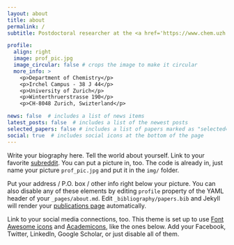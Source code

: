 ```yaml
---
layout: about
title: about
permalink: /
subtitle: Postdoctoral researcher at the <a href='https://www.chem.uzh.ch/en.html'>University of Zurich</a>.

profile:
  align: right
  image: prof_pic.jpg
  image_circular: false # crops the image to make it circular
  more_info: >
    <p>Department of Chemistry</p>
    <p>Irchel Campus - 38 J 44</p>
    <p>University of Zurich</p>
    <p>Winterthruerstrasse 190</p>
    <p>CH-8048 Zurich, Swizterland</p>

news: false  # includes a list of news items
latest_posts: false  # includes a list of the newest posts
selected_papers: false # includes a list of papers marked as "selected={true}"
social: true  # includes social icons at the bottom of the page
---
```


Write your biography here. Tell the world about yourself. Link to your favorite [subreddit](http://reddit.com). You can put a picture in, too. The code is already in, just name your picture `prof_pic.jpg` and put it in the `img/` folder.

Put your address / P.O. box / other info right below your picture. You can also disable any of these elements by editing `profile` property of the YAML header of your `_pages/about.md`. Edit `_bibliography/papers.bib` and Jekyll will render your [publications page](/al-folio/publications/) automatically.

Link to your social media connections, too. This theme is set up to use [Font Awesome icons](http://fortawesome.github.io/Font-Awesome/) and [Academicons](https://jpswalsh.github.io/academicons/), like the ones below. Add your Facebook, Twitter, LinkedIn, Google Scholar, or just disable all of them.
